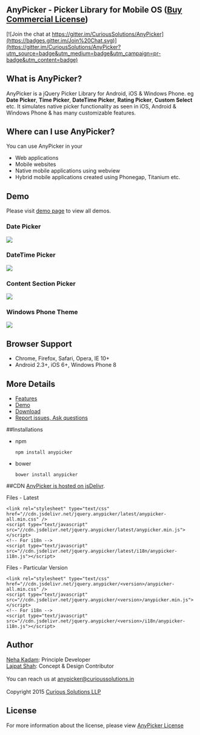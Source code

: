 ## AnyPicker - Picker Library for Mobile OS ([Buy Commercial License](https://gumroad.com/l/KZbgg "AnyPicker License"))

[![Join the chat at https://gitter.im/CuriousSolutions/AnyPicker](https://badges.gitter.im/Join%20Chat.svg)](https://gitter.im/CuriousSolutions/AnyPicker?utm_source=badge&utm_medium=badge&utm_campaign=pr-badge&utm_content=badge)

## What is AnyPicker?
AnyPicker is a jQuery Picker Library for Android, iOS & Windows Phone. eg **Date Picker**, **Time Picker**, **DateTime Picker**, **Rating Picker**, **Custom Select** etc. It simulates native picker functionality as seen in iOS, Android & Windows Phone & has many customizable features. 
 
## Where can I use AnyPicker?
You can use AnyPicker in your 
- Web applications
- Mobile websites
- Native mobile applications using webview
- Hybrid mobile applications created using Phonegap, Titanium etc.

## Demo
Please visit [demo page](https://curioussolutions.in/libraries/anypicker/ "AnyPicker Demo") to view all demos. <br/>
### Date Picker
![](http://curioussolutions.in/libraries/anypicker/content/images/github-datepicker.png)
### DateTime Picker
![](http://curioussolutions.in/libraries/anypicker/content/images/github-datetimepicker.png)
### Content Section Picker
![](http://curioussolutions.in/libraries/anypicker/content/images/github-contentsection.png)
### Windows Phone Theme
![](http://curioussolutions.in/libraries/anypicker/content/images/github-windowsphone.png)

## Browser Support
- Chrome, Firefox, Safari, Opera, IE 10+
- Android 2.3+, iOS 6+, Windows Phone 8

## More Details
- [Features](https://curioussolutions.in/libraries/anypicker/ "AnyPicker Features")
- [Demo](https://curioussolutions.in/libraries/anypicker/ "AnyPicker Demo")
- [Download](https://curioussolutions.in/libraries/anypicker/ "Download AnyPicker")
- [Report issues, Ask questions](https://github.com/CuriousSolutions/AnyPicker/issues "Report Issues")

##Installations

- npm

  `npm install anypicker`

- bower

  `bower install anypicker`

##CDN
[AnyPicker is hosted on jsDelivr](http://www.jsdelivr.com/projects/jquery.anypicker).

Files - Latest

```
<link rel="stylesheet" type="text/css" href="//cdn.jsdelivr.net/jquery.anypicker/latest/anypicker-all.min.css" />
<script type="text/javascript" src="//cdn.jsdelivr.net/jquery.anypicker/latest/anypicker.min.js"></script>
<!-- For i18n -->
<script type="text/javascript" src="//cdn.jsdelivr.net/jquery.anypicker/latest/i18n/anypicker-i18n.js"></script>
```

Files - Particular Version

```
<link rel="stylesheet" type="text/css" href="//cdn.jsdelivr.net/jquery.anypicker/<version>/anypicker-all.min.css" />
<script type="text/javascript" src="//cdn.jsdelivr.net/jquery.anypicker/<version>/anypicker.min.js"></script>
<!-- For i18n -->
<script type="text/javascript" src="//cdn.jsdelivr.net/jquery.anypicker/<version>/i18n/anypicker-i18n.js"></script>
```

## Author
[Neha Kadam](https://github.com/nehakadam): Principle Developer<br/> 
[Lajpat Shah](https://github.com/lajpatshah): Concept & Design Contributor
<br/> <br/> 
You can reach us at [anypicker@curioussolutions.in](mailto:anypicker@curioussolutions.in) <br/> <br/> 
Copyright 2015 [Curious Solutions LLP](https://github.com/CuriousSolutions)

## License
For more information about the license, please view [AnyPicker License](https://curioussolutions.in/libraries/anypicker/content/license.htm "AnyPicker License")
